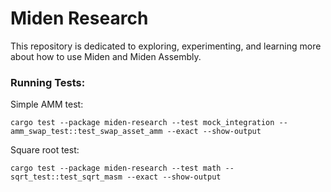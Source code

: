 # Miden Research

This repository is dedicated to exploring, experimenting, and learning more about how to use Miden and Miden Assembly.

### Running Tests:

Simple AMM test:
```
cargo test --package miden-research --test mock_integration -- amm_swap_test::test_swap_asset_amm --exact --show-output
```

Square root test:
```
cargo test --package miden-research --test math -- sqrt_test::test_sqrt_masm --exact --show-output
```
